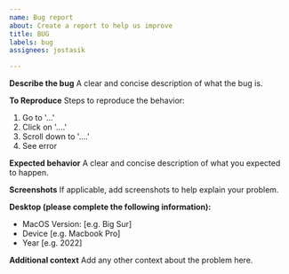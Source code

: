 ```yaml
---
name: Bug report
about: Create a report to help us improve
title: BUG
labels: bug
assignees: jostasik

---
```


**Describe the bug**
A clear and concise description of what the bug is.

**To Reproduce**
Steps to reproduce the behavior:
1. Go to '...'
2. Click on '....'
3. Scroll down to '....'
4. See error

**Expected behavior**
A clear and concise description of what you expected to happen.

**Screenshots**
If applicable, add screenshots to help explain your problem.

**Desktop (please complete the following information):**
 - MacOS Version: [e.g. Big Sur]
 - Device [e.g. Macbook Pro]
 - Year [e.g. 2022]

**Additional context**
Add any other context about the problem here.
